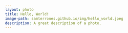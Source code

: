 ```yaml
---
layout: photo
title: Hello, World!
image-path: samterrones.github.io/img/hello_world.jpeg
description: A great description of a photo.
---
```

